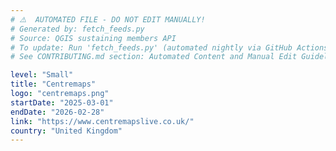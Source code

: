 ```yaml
---
# ⚠️  AUTOMATED FILE - DO NOT EDIT MANUALLY!
# Generated by: fetch_feeds.py
# Source: QGIS sustaining members API
# To update: Run 'fetch_feeds.py' (automated nightly via GitHub Actions)
# See CONTRIBUTING.md section: Automated Content and Manual Edit Guidelines

level: "Small"
title: "Centremaps"
logo: "centremaps.png"
startDate: "2025-03-01"
endDate: "2026-02-28"
link: "https://www.centremapslive.co.uk/"
country: "United Kingdom"
---
```

